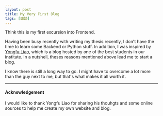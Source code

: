 ```yaml
---
layout: post
title: My Very First Blog
tags: [雜談]
---
```

 
Think this is my first excursion into Frontend.

Having been busy recently with writing my thesis recently, I don't have the time to learn some Backend or Python stuff. In addition, I was inspired by [Yongfu Liao](https://yongfu.name/), which is a blog hosted by one of the best students in our institute. In a nutshell, theses reasons mentioned above lead me to start a blog.

I know there is still a long way to go. I might have to overcome a lot more than the guy next to me, but that's what makes it all worth it.

---

#### Acknowledgement 

I would like to thank Yongfu Liao for sharing his thouhgts and some online sources to help me create my own website and blog. 
 
